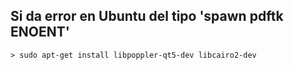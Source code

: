 

## Si da error en Ubuntu del tipo 'spawn pdftk ENOENT'

```
> sudo apt-get install libpoppler-qt5-dev libcairo2-dev
```
